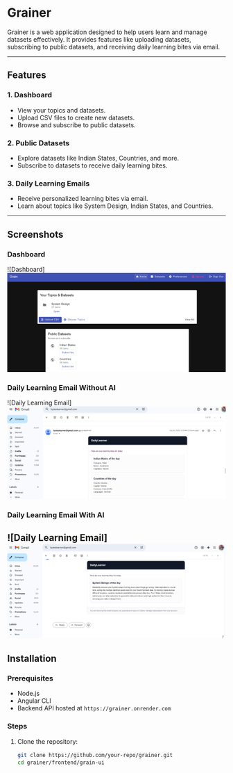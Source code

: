 # Grainer

Grainer is a web application designed to help users learn and manage datasets effectively. It provides features like uploading datasets, subscribing to public datasets, and receiving daily learning bites via email.

---

## Features

### 1. **Dashboard**
- View your topics and datasets.
- Upload CSV files to create new datasets.
- Browse and subscribe to public datasets.

### 2. **Public Datasets**
- Explore datasets like Indian States, Countries, and more.
- Subscribe to datasets to receive daily learning bites.

### 3. **Daily Learning Emails**
- Receive personalized learning bites via email.
- Learn about topics like System Design, Indian States, and Countries.

---

## Screenshots

### Dashboard
![Dashboard]![alt text](image.png)


### Daily Learning Email Without AI
![Daily Learning Email]![Email ScreemShot](image-1.png)

### Daily Learning Email With AI
![Daily Learning Email]![Email ScreemShot](image-2.png)
---

## Installation

### Prerequisites
- Node.js
- Angular CLI
- Backend API hosted at `https://grainer.onrender.com`

### Steps
1. Clone the repository:
   ```bash
   git clone https://github.com/your-repo/grainer.git
   cd grainer/frontend/grain-ui